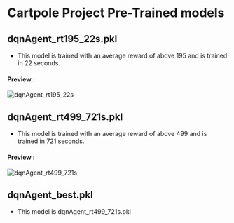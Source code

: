 # Cartpole Project Pre-Trained models

## dqnAgent_rt195_22s.pkl

- This model is trained with an average reward of above 195 and is trained in 22 seconds.

#### Preview : 

![dqnAgent_rt195_22s](https://github.com/Abeszz/SC3000-Assignment-1-Trained/assets/12322358/274a8a65-a945-4dde-8a4b-19b13caac245)

## dqnAgent_rt499_721s.pkl

- This model is trained with an average reward of above 499 and is trained in 721 seconds.

#### Preview : 

![dqnAgent_rt499_721s](https://github.com/Abeszz/SC3000-Assignment-1-Trained/assets/12322358/51cb4680-d2b0-4399-9f12-c2c39de7fb28)

## dqnAgent_best.pkl

- This model is dqnAgent_rt499_721s.pkl
